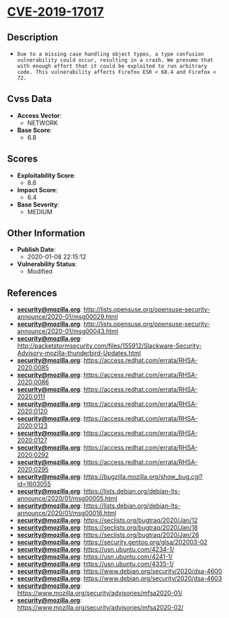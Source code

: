 
# [CVE-2019-17017](http://lists.opensuse.org/opensuse-security-announce/2020-01/msg00029.html)

## Description

- `Due to a missing case handling object types, a type confusion vulnerability could occur, resulting in a crash. We presume that with enough effort that it could be exploited to run arbitrary code. This vulnerability affects Firefox ESR < 68.4 and Firefox < 72.`

## Cvss Data

- **Access Vector**:
  - NETWORK
- **Base Score**:
  - 6.8

## Scores

- **Exploitability Score**:
  - 8.6
- **Impact Score**:
  - 6.4
- **Base Severity**:
  - MEDIUM

## Other Information

- **Publish Date**:
  - 2020-01-08 22:15:12
- **Vulnerability Status**:
  - Modified

## References

- **security@mozilla.org**: http://lists.opensuse.org/opensuse-security-announce/2020-01/msg00029.html
- **security@mozilla.org**: http://lists.opensuse.org/opensuse-security-announce/2020-01/msg00043.html
- **security@mozilla.org**: http://packetstormsecurity.com/files/155912/Slackware-Security-Advisory-mozilla-thunderbird-Updates.html
- **security@mozilla.org**: https://access.redhat.com/errata/RHSA-2020:0085
- **security@mozilla.org**: https://access.redhat.com/errata/RHSA-2020:0086
- **security@mozilla.org**: https://access.redhat.com/errata/RHSA-2020:0111
- **security@mozilla.org**: https://access.redhat.com/errata/RHSA-2020:0120
- **security@mozilla.org**: https://access.redhat.com/errata/RHSA-2020:0123
- **security@mozilla.org**: https://access.redhat.com/errata/RHSA-2020:0127
- **security@mozilla.org**: https://access.redhat.com/errata/RHSA-2020:0292
- **security@mozilla.org**: https://access.redhat.com/errata/RHSA-2020:0295
- **security@mozilla.org**: https://bugzilla.mozilla.org/show_bug.cgi?id=1603055
- **security@mozilla.org**: https://lists.debian.org/debian-lts-announce/2020/01/msg00005.html
- **security@mozilla.org**: https://lists.debian.org/debian-lts-announce/2020/01/msg00016.html
- **security@mozilla.org**: https://seclists.org/bugtraq/2020/Jan/12
- **security@mozilla.org**: https://seclists.org/bugtraq/2020/Jan/18
- **security@mozilla.org**: https://seclists.org/bugtraq/2020/Jan/26
- **security@mozilla.org**: https://security.gentoo.org/glsa/202003-02
- **security@mozilla.org**: https://usn.ubuntu.com/4234-1/
- **security@mozilla.org**: https://usn.ubuntu.com/4241-1/
- **security@mozilla.org**: https://usn.ubuntu.com/4335-1/
- **security@mozilla.org**: https://www.debian.org/security/2020/dsa-4600
- **security@mozilla.org**: https://www.debian.org/security/2020/dsa-4603
- **security@mozilla.org**: https://www.mozilla.org/security/advisories/mfsa2020-01/
- **security@mozilla.org**: https://www.mozilla.org/security/advisories/mfsa2020-02/
